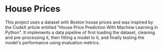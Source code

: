 # House Prices

This project uses a dataset with Boston house prices and was inspired by the CodeX article entitled "House Price Prediction With Machine Learning in Python". It implements a data pipeline of first loading the dataset, cleaning and pre-processing it, then fitting a model to it, and finally testing the model's performance using evaluation metrics.

